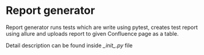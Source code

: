 # Report generator
Report generator runs tests which are write using pytest, creates test report using allure and uploads report to given Confluence page as a table.

Detail description can be found inside *\__init__.py* file

